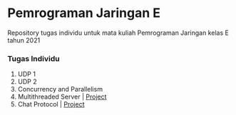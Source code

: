 # Pemrograman Jaringan E
Repository tugas individu untuk mata kuliah Pemrograman Jaringan kelas E tahun 2021

### Tugas Individu

1. UDP 1
2. UDP 2
3. Concurrency and Parallelism
4. Multithreaded Server | [Project](https://github.com/arommal/Pemrograman_Jaringan_E/tree/multithreaded-server)
5. Chat Protocol | [Project](https://github.com/arommal/Pemrograman_Jaringan_E/tree/chat-program)